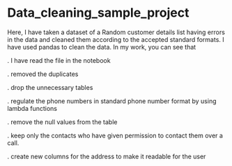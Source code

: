 # Data_cleaning_sample_project

Here, I have taken a dataset of a Random customer details list having errors in the data and cleaned them according to the accepted standard formats.
I have used pandas to clean the data. 
In my work, you can see that 

. I have read the file in the notebook

. removed the duplicates

. drop the unnecessary tables

. regulate the phone numbers in standard phone number format by using lambda functions 

. remove the null values from the table 

. keep only the contacts who have given permission to contact them over a call. 

. create new columns for the address to make it readable for the user 
